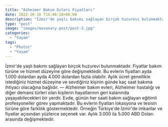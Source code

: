 ```yaml
---
title: "Azheimer Bakım Evleri Fiyatları"
date: 2022-10-18 T14:46:10+06:00
description: "İzmir'de yaşlı bakımı sağlayan birçok huzurevi bulunmaktadır. Fiyatlar bakım türüne ve hizmet düzeyine göre değişmektedir. "
type: "post"
image: "images/masonary-post/post-2.jpg"
categories: 
  - "Yaşam"
tags:
  - "Photos"
  - "Yaşam"
---
```


İzmir'de yaşlı bakımı sağlayan birçok huzurevi bulunmaktadır. Fiyatlar bakım türüne ve hizmet düzeyine göre değişmektedir.
Bu evlerin fiyatları ayda 1.000 dolardan ayda 4.000 dolardan fazla olabilir. Aylık ücret genellikle istediğiniz hizmet düzeyine ve sevdiğiniz kişinin günde kaç saat bakıma ihtiyacı olacağına bağlıdır.
—
Alzheimer bakım evleri, Alzheimer hastalığı ve diğer demans türleri olan kişilerin hayatlarının geri kalanında yaşayabilecekleri bir yerdir. Evde, günün her saati bakım sağlayan eğitimli profesyoneller görev yapmaktadır.
Bu evlerin fiyatları lokasyona ve tesisin türüne göre farklılık göstermektedir. Örneğin Türkiye'de İzmir'de imkanlar ve fiyatlar açısından yüzlerce seçenek var. Aylık 3.000 ila 5.000 ABD Doları arasında değişmektedir.
